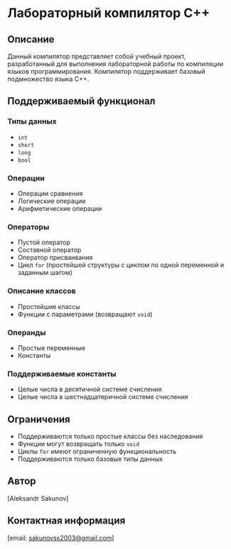 # Лабораторный компилятор C++

## Описание
Данный компилятор представляет собой учебный проект, разработанный для выполнения лабораторной работы по компиляции языков программирования. Компилятор поддерживает базовый подмножество языка C++.

## Поддерживаемый функционал

### Типы данных
- `int`
- `short`
- `long`
- `bool`

### Операции
- Операции сравнения
- Логические операции
- Арифметические операции

### Операторы
- Пустой оператор
- Составной оператор
- Оператор присваивания
- Цикл `for` (простейшей структуры с циклом по одной переменной и заданным шагом)

### Описание классов
- Простейшие классы
- Функции с параметрами (возвращают `void`)

### Операнды
- Простые переменные
- Константы

### Поддерживаемые константы
- Целые числа в десятичной системе счисления
- Целые числа в шестнадцатеричной системе счисления

## Ограничения
- Поддерживаются только простые классы без наследования
- Функции могут возвращать только `void`
- Циклы `for` имеют ограниченную функциональность
- Поддерживаются только базовые типы данных

## Автор
[Aleksandr Sakunov]

## Контактная информация
[email: sakunovss2003@gmail.com]
